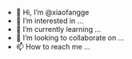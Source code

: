 - 👋 Hi, I’m @xiaofangge
- 👀 I’m interested in ...
- 🌱 I’m currently learning ...
- 💞️ I’m looking to collaborate on ...
- 📫 How to reach me ...

<!---
xiaofangge/xiaofangge is a ✨ special ✨ repository because its `README.md` (this file) appears on your GitHub profile.
You can click the Preview link to take a look at your changes.
--->
